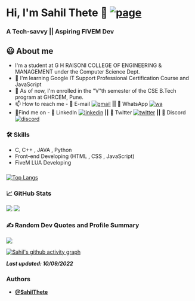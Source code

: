 <!---
SahilThete/SahilThete is a ✨ special ✨ repository because its `README.md` (this file) appears on your GitHub profile.
You can click the Preview link to take a look at your changes.
--->

# Hi, I'm Sahil Thete 🔗 [![page](https://img.shields.io/website?down_color=red&down_message=offline&style=flat-square&up_color=success&up_message=online&url=https%3A%2F%2Fsahilthete.github.io%2F)](https://sahilthete.github.io/)

### A Tech-savvy || Aspiring FIVEM Dev
  
## 😃 About me 

- I'm a student at G H RAISONI COLLEGE OF ENGINEERING & MANAGEMENT under the Computer Science Dept.
- 📕 I'm learning Google IT Support Professional Certification Course and JavaScript
- 🌱 As of now, I'm enrolled in the "V"th semester of the CSE B.Tech program at GHRCEM, Pune.
- 📫 How to reach me - 📧 E-mail [![gmail](https://img.shields.io/badge/Sahil%20Thete-0A66C2?style=flat-square&color=white&logo=gmail)](mailto:sahilthete.st@gmail.com) **||** 📱 WhatsApp [![wa](https://img.shields.io/badge/Sahil%20Thete-0A66C2?style=flat-square&color=white&logo=whatsapp)](https://api.whatsapp.com/send/?phone=918956888839&text=Hey+there%21&type=phone_number)
- 🍳Find me on - 💼 LinkedIn [![linkedin](https://img.shields.io/badge/Sahil%20Thete-0A66C2?style=flat-square&logo=linkedin&logoColor=white)](https://www.linkedin.com/in/SahilThete-338242207/)  **||** 💬 Twitter [![twitter](https://img.shields.io/twitter/follow/sahil_thete?color=blue&label=Sahil%20Thete&logo=twitter&style=flat-square)](https://www.twitter.com/sahil_thete/)  **||** 👥 Discord [![discord](https://img.shields.io/discord/871263899180236820?label=ENCORES&logo=discord&style=flat-square)](https://discord.gg/k47bQrx89x)

 ### 🛠 Skills
- C, C++ , JAVA , Python
- Front-end Developing (HTML , CSS , JavaScript)  
- FiveM LUA Developing

 ###
 
<!-- ![Sahil's GitHub stats](https://github-readme-stats.vercel.app/api?username=SahilThete&show_icons=true&theme=radical) -->

[![Top Langs](https://github-readme-stats.vercel.app/api/top-langs/?username=SahilThete&theme=github_dark&layout=compact)](https://github.com/SahilThete/github-readme-stats)


###  📈 GitHub Stats

<!-- <![Sahil's GitHub stats] --> 
<img src="https://github-readme-stats.vercel.app/api?username=SahilThete&&show_icons=true&count_private=true&theme=github_dark">  
<!--  ![GitHub Streak] --> 
<img src="https://github-readme-streak-stats.herokuapp.com/?user=SahilThete&theme=blueberry_duo"/> 


 ### ✍️ Random Dev Quotes and Profile Summary
 ![](https://quotes-github-readme.vercel.app/api?type=horizontal&theme=dracula) 
 <!-- <img src="https://github-profile-summary-cards.vercel.app/api/cards/profile-details?username=SahilThete&theme=vue" align = "center"> -->

 [![Sahil's github activity graph](https://activity-graph.herokuapp.com/graph?username=SahilThete&theme=react-dark)](https://github.com/ashutosh00710/github-readme-activity-graph)


**_Last updated: 10/09/2022_**

<!-- **_[@SahilThete](https://www.github.com/SahilThete)_** -->

### Authors

- **[@SahilThete](https://www.github.com/SahilThete)**
